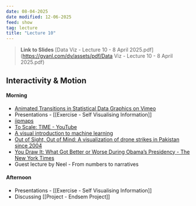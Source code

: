 ```yaml
---
date: 08-04-2025
date modified: 12-06-2025
feed: show
tag: lecture
title: "Lecture 10"
---
```


> **Link to Slides**
> [Data Viz - Lecture 10 - 8 April 2025.pdf](https://gyanl.com/dv/assets/pdf/Data Viz - Lecture 10 - 8 April 2025.pdf)

## Interactivity & Motion
#### Morning
- [Animated Transitions in Statistical Data Graphics on Vimeo](https://vimeo.com/19278444#t=5s)
- Presentations - [[Exercise - Self Visualising Information]]
- [iipmaps](https://iipmaps.com/)
- [To Scale: TIME - YouTube](https://www.youtube.com/watch?v=nOVvEbH2GC0)
- [A visual introduction to machine learning](https://www.r2d3.us/visual-intro-to-machine-learning-part-1/)
- [Out of Sight, Out of Mind: A visualization of drone strikes in Pakistan since 2004](https://drones.pitchinteractive.com/)
- [You Draw It: What Got Better or Worse During Obama’s Presidency - The New York Times](https://www.nytimes.com/interactive/2017/01/15/us/politics/you-draw-obama-legacy.html)
- Guest lecture by Neel - From numbers to narratives
#### Afternoon
- Presentations - [[Exercise - Self Visualising Information]]
- Discussing [[Project - Endsem Project]]